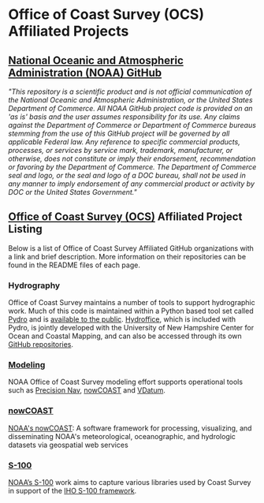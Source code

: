# Office of Coast Survey (OCS) Affiliated Projects
## [National Oceanic and Atmospheric Administration (NOAA) GitHub](https://github.com/NOAAGov)

*"This repository is a scientific product and is not official communication of the National Oceanic and Atmospheric Administration, or the United States Department of Commerce. All NOAA GitHub project code is provided on an 'as is' basis and the user assumes responsibility for its use. Any claims against the Department of Commerce or Department of Commerce bureaus stemming from the use of this GitHub project will be governed by all applicable Federal law. Any reference to specific commercial products, processes, or services by service mark, trademark, manufacturer, or otherwise, does not constitute or imply their endorsement, recommendation or favoring by the Department of Commerce. The Department of Commerce seal and logo, or the seal and logo of a DOC bureau, shall not be used in any manner to imply endorsement of any commercial product or activity by DOC or the United States Government."*

## [Office of Coast Survey (OCS)](https://www.nauticalcharts.noaa.gov/) Affiliated Project Listing

Below is a list of Office of Coast Survey Affiliated GitHub organizations with a link and brief description. More information on their repositories can be found in the README files of each page.

### Hydrography

Office of Coast Survey maintains a number of tools to support hydrographic work.  Much of this code is maintained within a Python based tool set called [Pydro](https://nauticalcharts.noaa.gov/data/tools-apps.html) and is [available to the public](https://svn.pydro.noaa.gov/download_pydro.html).  [Hydroffice](https://www.hydroffice.org/), which is included with Pydro, is jointly developed with the University of New Hampshire Center for Ocean and Coastal Mapping, and can also be accessed through its own [GitHub repositories](https://github.com/hydroffice).

### [Modeling](https://github.com/noaa-ocs-modeling)

NOAA Office of Coast Survey modeling effort supports operational tools such as [Precision Nav](https://noaacoastsurvey.wordpress.com/2018/06/12/the-world-of-s-100-updated-framework-of-maritime-data-standards-to-be-released-in-2018/), [nowCOAST](https://nowcoast.noaa.gov/) and [VDatum](https://vdatum.noaa.gov/).

### [nowCOAST](https://github.com/noaa-nowcoast)
[NOAA's nowCOAST](https://nowcoast.noaa.gov/): A software framework for processing, visualizing, and disseminating NOAA's meteorological, oceanographic, and hydrologic datasets via geospatial web services

### [S-100](https://github.com/noaa-ocs-s100)

[NOAA’s S-100](https://noaacoastsurvey.wordpress.com/2018/06/12/the-world-of-s-100-updated-framework-of-maritime-data-standards-to-be-released-in-2018/) work aims to capture various libraries used by Coast Survey in support of the [IHO S-100 framework](http://s100.iho.int/S100/).
